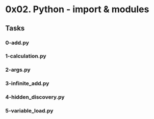 # 0x02. Python - import & modules

## Tasks

### 0-add.py
### 1-calculation.py
### 2-args.py
### 3-infinite_add.py
### 4-hidden_discovery.py
### 5-variable_load.py